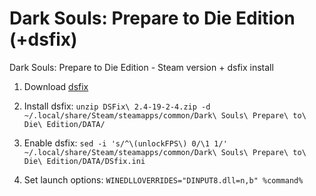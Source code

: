 # Dark Souls: Prepare to Die Edition (+dsfix)

Dark Souls: Prepare to Die Edition - Steam version + dsfix install

1. Download [dsfix](https://www.nexusmods.com/darksouls/mods/19)

2. Install dsfix: `unzip DSFix\ 2.4-19-2-4.zip -d ~/.local/share/Steam/steamapps/common/Dark\ Souls\ Prepare\ to\ Die\ Edition/DATA/`

3. Enable dsfix: `sed -i 's/^\(unlockFPS\) 0/\1 1/' ~/.local/share/Steam/steamapps/common/Dark\ Souls\ Prepare\ to\ Die\ Edition/DATA/DSfix.ini`

4. Set launch options: `WINEDLLOVERRIDES="DINPUT8.dll=n,b" %command%`
